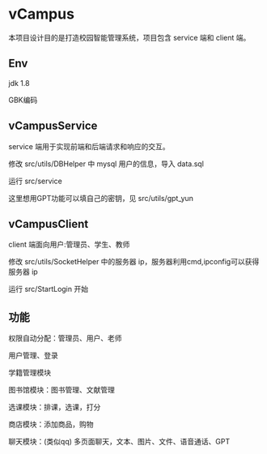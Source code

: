 # vCampus
本项目设计目的是打造校园智能管理系统，项目包含 service 端和 client 端。             


## Env
jdk 1.8    

GBK编码


## vCampusService
service 端用于实现前端和后端请求和响应的交互。

修改 src/utils/DBHelper 中 mysql 用户的信息，导入 data.sql

运行 src/service

这里想用GPT功能可以填自己的密钥，见 src/utils/gpt_yun


## vCampusClient
client 端面向用户:管理员、学生、教师

修改 src/utils/SocketHelper 中的服务器 ip，服务器利用cmd,ipconfig可以获得服务器 ip

运行 src/StartLogin 开始


## 功能
权限自动分配：管理员、用户、老师

用户管理、登录

学籍管理模块

图书馆模块：图书管理、文献管理

选课模块：排课，选课，打分

商店模块：添加商品，购物

聊天模块：(类似qq) 多页面聊天，文本、图片、文件、语音通话、GPT      


